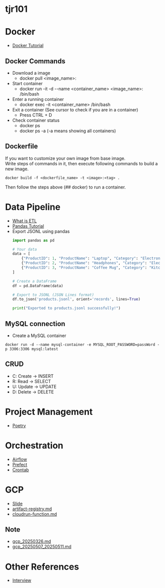 # tjr101

# Docker
- [Docker Tutorial](https://docs.uuboyscy.dev/docs/category/docker-tutorial)
## Docker Commands
- Download a image
    - docker pull <image_name>:<tag>
- Start container
    - docker run -it -d --name <container_name> <image_name>:<tag> /bin/bash
- Enter a running container
    - docker exec -it <container_name> /bin/bash
- Exit a container (See cursor to check if you are in a container)
    - Press CTRL + D
- Check container status
    - docker ps
    - docker ps -a (-a means showing all containers)

## Dockerfile
If you want to customize your own image from base image. \
Write steps of commands in it, then execute following commands to build a new image.
```
docker build -f <dockerfile_name> -t <image>:<tag> .
```
Then follow the steps above (## docker) to run a container.

# Data Pipeline
- [What is ETL](https://docs.uuboyscy.dev/docs/Data%20Pipeline/What%20is%20ETL)
- [Pandas Tutorial](https://docs.uuboyscy.dev/docs/category/pandas-tutorial)
- Export JSONL using pandas
    ```python
    import pandas as pd

    # Your data
    data = [
        {"ProductID": 1, "ProductName": "Laptop", "Category": "Electronics", "Price": 1200},
        {"ProductID": 2, "ProductName": "Headphones", "Category": "Electronics", "Price": 150},
        {"ProductID": 3, "ProductName": "Coffee Mug", "Category": "Kitchenware", "Price": 20},
    ]

    # Create a DataFrame
    df = pd.DataFrame(data)

    # Export to JSONL (JSON Lines format)
    df.to_json('products.jsonl', orient='records', lines=True)

    print("Exported to products.jsonl successfully!")
    ```

## MySQL connection
- Create a MySQL container
```
docker run -d --name mysql-container -e MYSQL_ROOT_PASSWORD=passWord -p 3306:3306 mysql:latest
```

## CRUD
- C: Create -> INSERT
- R: Read -> SELECT
- U: Update -> UPDATE
- D: Delete -> DELETE

# Project Management
- [Poetry](https://docs.uuboyscy.dev/docs/Python/Project%20Management/Virtual%20Environment/Poetry)

# Orchestration

- [Airflow](https://docs.uuboyscy.dev/docs/Orchestration/AirFlow/)
- [Prefect](https://docs.uuboyscy.dev/docs/Orchestration/Prefect/)
- [Crontab](https://crontab.guru/#*/15_4-12,16-20_*_*_3)

# GCP
- [Slide](https://uuboyscy.notion.site/GCP-6301fc45c4924b9f929d5aac5049e52c?pvs=4)
- [artifact-registry.md](artifact-registry.md)
- [cloudrun-function.md](cloudrun-function.md)

## Note
- [gcp_20250326.md](./gcp_20250326.md)
- [gcp_20250507_20250511.md](gcp_20250507_20250511.md)

# Other References
- [Interview](https://github.com/uuboyscy/tjr101/tree/main/interview-question)
